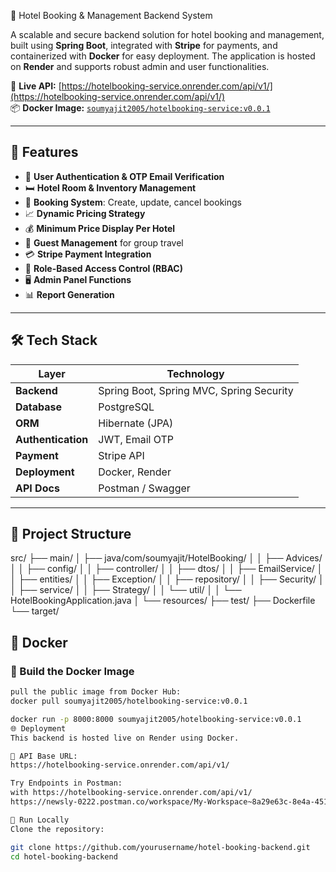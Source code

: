  🏨 Hotel Booking & Management Backend System

A scalable and secure backend solution for hotel booking and management, built using **Spring Boot**, integrated with **Stripe** for payments, and containerized with **Docker** for easy deployment. The application is hosted on **Render** and supports robust admin and user functionalities.

🔗 **Live API:** [https://hotelbooking-service.onrender.com/api/v1/](https://hotelbooking-service.onrender.com/api/v1/)  
📦 **Docker Image:** [`soumyajit2005/hotelbooking-service:v0.0.1`](https://hub.docker.com/r/soumyajit2005/hotelbooking-service)

---

## 🚀 Features

- 🔐 **User Authentication & OTP Email Verification**
- 🛏️ **Hotel Room & Inventory Management**
- 📅 **Booking System**: Create, update, cancel bookings
- 📈 **Dynamic Pricing Strategy**
- 💰 **Minimum Price Display Per Hotel**
- 👥 **Guest Management** for group travel
- 💳 **Stripe Payment Integration**
- 👤 **Role-Based Access Control (RBAC)**
- 🖥️ **Admin Panel Functions**
- 📊 **Report Generation**

---

## 🛠️ Tech Stack

| Layer              | Technology                               |
|-------------------|-------------------------------------------|
| **Backend**        | Spring Boot, Spring MVC, Spring Security |
| **Database**       | PostgreSQL                               |
| **ORM**            | Hibernate (JPA)                          |
| **Authentication** | JWT, Email OTP                           |
| **Payment**        | Stripe API                               |
| **Deployment**     | Docker, Render                           |
| **API Docs**       | Postman / Swagger                        |

---

## 📁 Project Structure

src/
├── main/
│ ├── java/com/soumyajit/HotelBooking/
│ │ ├── Advices/
│ │ ├── config/
│ │ ├── controller/
│ │ ├── dtos/
│ │ ├── EmailService/
│ │ ├── entities/
│ │ ├── Exception/
│ │ ├── repository/
│ │ ├── Security/
│ │ ├── service/
│ │ ├── Strategy/
│ │ └── util/
│ │ └── HotelBookingApplication.java
│ └── resources/
├── test/
├── Dockerfile
└── target/




## 🐳 Docker
### 🔧 Build the Docker Image
```bash
pull the public image from Docker Hub:
docker pull soumyajit2005/hotelbooking-service:v0.0.1

docker run -p 8000:8000 soumyajit2005/hotelbooking-service:v0.0.1
🌐 Deployment
This backend is hosted live on Render using Docker.

📍 API Base URL:
https://hotelbooking-service.onrender.com/api/v1/

Try Endpoints in Postman:
with https://hotelbooking-service.onrender.com/api/v1/
https://newsly-0222.postman.co/workspace/My-Workspace~8a29e63c-8e4a-451c-88bf-3d8a9eee5e76/collection/39002667-020dd3ae-aa23-4a38-93f2-aba4eebb3e93?action=share&source=copy-link&creator=39002667

🧪 Run Locally
Clone the repository:

git clone https://github.com/yourusername/hotel-booking-backend.git
cd hotel-booking-backend
